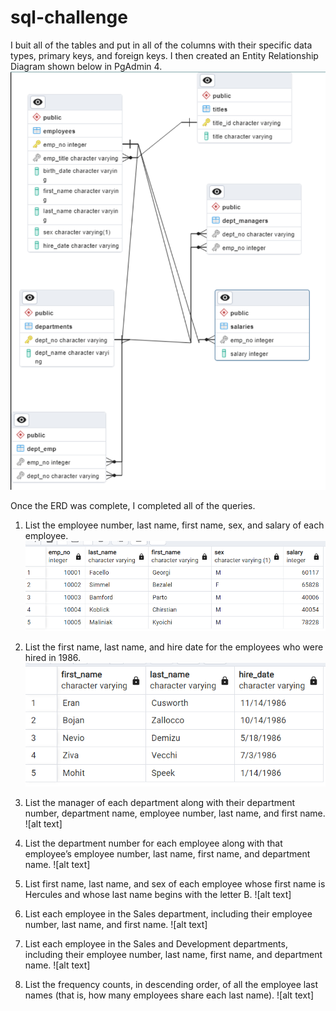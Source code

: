 # sql-challenge
I buit all of the tables and put in all of the columns with their specific data types, primary keys, and foreign keys. I then created an Entity Relationship Diagram shown below in PgAdmin 4. 
![alt text](https://github.com/mgtaylor119/sql-challenge/blob/main/Query%20Images/Entity_Relationship_Diagram.png?raw=true)

Once the ERD was complete, I completed all of the queries. 
1. List the employee number, last name, first name, sex, and salary of each employee.
![alt text](https://github.com/mgtaylor119/sql-challenge/blob/main/Query%20Images/Query_1.png?raw=true)

2. List the first name, last name, and hire date for the employees who were hired in 1986. 
![alt text](https://github.com/mgtaylor119/sql-challenge/blob/main/Query%20Images/Query_2.png?raw=true)

3. List the manager of each department along with their department number, department name, employee number, last name, and first name.
![alt text]

4. List the department number for each employee along with that employee’s employee number, last name, first name, and department name.
![alt text]

5. List first name, last name, and sex of each employee whose first name is Hercules and whose last name begins with the letter B.
![alt text]

6. List each employee in the Sales department, including their employee number, last name, and first name.
![alt text]

7. List each employee in the Sales and Development departments, including their employee number, last name, first name, and department name.
![alt text]

8. List the frequency counts, in descending order, of all the employee last names (that is, how many employees share each last name).
![alt text]
